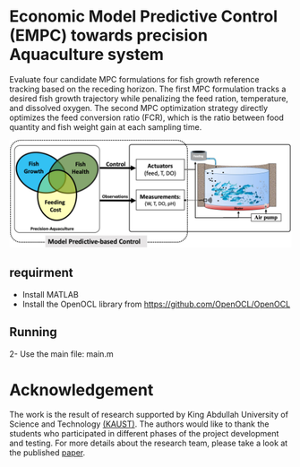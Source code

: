 # Economic Model Predictive Control (EMPC) towards precision Aquaculture system
Evaluate four candidate MPC formulations for fish growth reference tracking based on the receding horizon. The first MPC formulation tracks a desired fish growth trajectory while penalizing the feed ration, temperature, and dissolved oxygen. The second MPC optimization strategy directly optimizes the feed conversion ratio (FCR), which is the ratio between food quantity and fish weight gain at each sampling time.

![](files/framework.jpg)
## requirment
- Install MATLAB
- Install the OpenOCL library from https://github.com/OpenOCL/OpenOCL

## Running
2- Use the main file: main.m

# Acknowledgement
The work is the result of research supported by King Abdullah University of Science and Technology [(KAUST)](https://www.kaust.edu.sa/en/). The authors would like to thank the students who participated in different phases of the project development and testing. For more details about the research team, please take a look at the published [paper](https://www.sciencedirect.com/science/article/pii/S0959152421001244).
